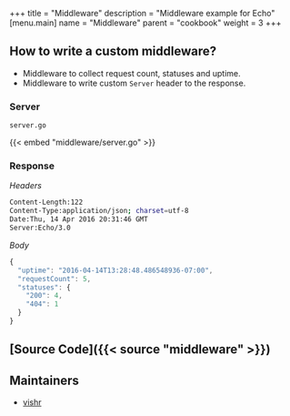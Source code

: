 +++
title = "Middleware"
description = "Middleware example for Echo"
[menu.main]
  name = "Middleware"
  parent = "cookbook"
  weight = 3
+++

## How to write a custom middleware?

- Middleware to collect request count, statuses and uptime.
- Middleware to write custom `Server` header to the response.

### Server

`server.go`

{{< embed "middleware/server.go" >}}

### Response

*Headers*
```sh
Content-Length:122
Content-Type:application/json; charset=utf-8
Date:Thu, 14 Apr 2016 20:31:46 GMT
Server:Echo/3.0
```

*Body*

```js
{
  "uptime": "2016-04-14T13:28:48.486548936-07:00",
  "requestCount": 5,
  "statuses": {
    "200": 4,
    "404": 1
  }
}
```

## [Source Code]({{< source "middleware" >}})

## Maintainers

- [vishr](https://github.com/vishr)
